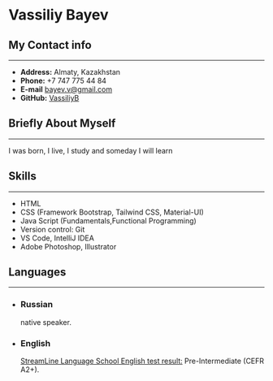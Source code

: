 

# **Vassiliy Bayev**

## My Contact info
***
  + **Address:** Almaty, Kazakhstan
  + **Phone:** +7 747 775 44 84
  + **E-mail** bayev.v@gmail.com
  + **GitHub:** [VassiliyB](https://github.com/VassiliyB)


## Briefly About Myself
***
  I was born, I live, I study and someday I will learn

## Skills
***
  + HTML
  + CSS (Framework Bootstrap, Tailwind CSS, Material-UI)
  + Java Script (Fundamentals,Functional Programming)
  + Version control: Git
  + VS Code, IntelliJ IDEA
  + Adobe Photoshop, Illustrator

## Languages
***
  - ### Russian  
     native speaker.
  - ### English
  
    [StreamLine Language School English test result:](https://test.str.by/mod/quiz/view.php?id=1176) Pre-Intermediate (CEFR A2+).


